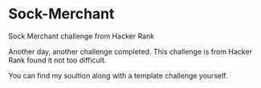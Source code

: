 # Sock-Merchant
Sock Merchant challenge from Hacker Rank


Another day, another challenge completed. This challenge is from Hacker Rank found it not too difficult.

You can find my soultion along with a template challenge yourself.
